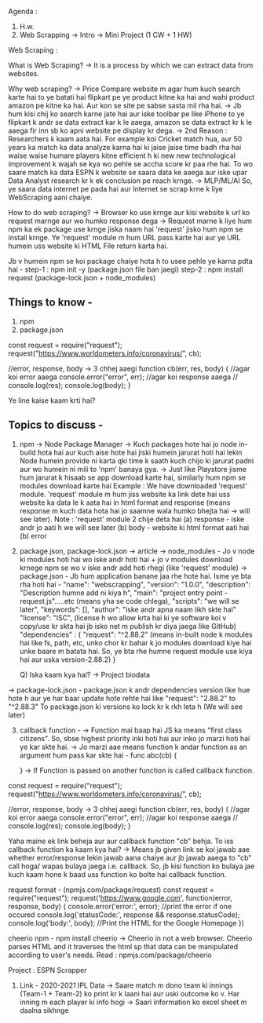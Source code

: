 Agenda :
1. H.w.
2. Web Scrapping 
   -> Intro 
   -> Mini Project (1 CW + 1 HW)


Web Scraping :

What is Web Scraping?
-> It is a process by which we can extract data from websites.

Why web scraping?
-> Price Compare website m agar hum kuch search karte hai to ye batati hai flipkart pe ye product kitne ka hai and wahi product amazon pe kitne ka hai. Aur kon se site pe sabse sasta mil rha hai. 
-> Jb hum kisi chij ko search karne jate hai aur iske toolbar pe like iPhone to ye flipkart k andr se data extract kar k le aaega, amazon se data extract kr k le aaega fir inn sb ko apni website pe display kr dega.
-> 2nd Reason : Researchers k kaam aata hai. For example koi Cricket match hua, aur 50 years ka match ka data analyze karna hai ki jaise jaise time badh rha hai waise waise humare players kitne efficient h ki new new technological improvement k wajah se kya wo pehle se accha score kr paa rhe hai. To wo saare match ka data ESPN k website se saara data ke aaega aur iske upar Data Analyst research kr k ek conclusion pe reach krnge.
-> MLP/ML/AI
So, ye saara data internet pe pada hai aur Internet se scrap krne k liye WebScraping aani chaiye.

How to do web scraping?
-> Browser ko use krnge aur kisi website k url ko request marnge aur wo humko response dega
-> Request marne k liye hum npm ka ek package use krnge jiska naam hai 'request' jisko hum npm se install krnge. Ye 'request' module m hum URL pass karte hai aur ye URL humein uss website ki HTML File return karta hai.

Jb v humein npm se koi package chaiye hota h to usee pehle ye karna pdta hai -
step-1 : npm init -y (package.json file ban jaegi)
step-2 : npm install request (package-lock.json + node_modules)

Things to know -
----------------
1. npm
2. package.json


const request = require("request");
request("https://www.worldometers.info/coronavirus/", cb);

//error, response, body -> 3 chhej aaegi
function cb(err, res, body) {
    //agar koi error aaega
    console.error("error", err);
    //agar koi response aaega
    // console.log(res);
    console.log(body);
}

Ye line kaise kaam krti hai?


Topics to discuss -
-------------------
1) npm -> Node Package Manager
   -> Kuch packages hote hai jo node in-build hota hai aur kuch aise hote hai jiski humein jarurat hoti hai lekin Node humein provide ni karta qki time k saath kuch chijo ki jarurat padni aur wo humein ni mili to 'npm' banaya gya.
   -> Just like Playstore jisme hum jarurat k hisaab se app download karte hai, similarly hum npm se modules download karte hai
   Example : We have downloaded 'request' module. 'request' module m hum jiss website ka link dete hai uss website ka data le k aata hai in html format and response (means response m kuch data hota hai jo saamne wala humko bhejta hai -> will see later).
   Note : 'request' module 2 chije deta hai 
   (a) response - iske andr jo aati h we will see later
   (b) body - website ki html format aati hai
   (b) error
2) package.json, package-lock.json -> article
   -> node_modules - Jo v node ki modules hoti hai wo iske andr hoti hai + jo v modules download krnege npm se wo v iske andr add hoti rhegi (like 'request' module)
   -> package.json - Jb hum application banane jaa rhe hote hai. Isme ye bta rha hoti hai -
   "name": "webscrapping",
   "version": "1.0.0",
   "description": "Description humne add ni kiya h",
   "main": "project entry point - request.js".....etc (means yha se code chlega),
   "scripts": "we will se later",
   "keywords": [],
   "author": "iske andr apna naam likh skte hai"
   "license": "ISC", (license h wo allow krta hai ki ye software koi v copy/use kr skta hai jb isko net m publish kr diya jaega like GitHub)
   "dependencies" :  {
         "request": "^2.88.2"
         (means in-built node k modules hai like fs, path, etc, unko chor kr bahar k jo modules download kiye hai unke baare m batata hai. So, ye bta rhe humne request module use kiya hai aur uska version-2.88.2)
   }
   
   Q) Iska kaam kya hai?
   -> Project biodata

-> package-lock.json - package.json k andr dependencies version like hue hote h aur ye har baar update hote rehte hai like "request": "2.88.2" to "^2.88.3"
To package.json ki versions ko lock kr k rkh leta h
(We will see later)

3) callback function -
-> Function mai baap hai JS ka means "first class citizens". So, sbse highest priority inki hoti hai aur inko jo marzi hoti hai ye kar skte hai.
-> Jo marzi aae means function k andar function as an argument hum pass kar skte hai -
   func abc(cb) {

   }
-> If Function is passed on another function is called callback function.

const request = require("request");
request("https://www.worldometers.info/coronavirus/", cb);

//error, response, body -> 3 chhej aaegi
function cb(err, res, body) {
    //agar koi error aaega
    console.error("error", err);
    //agar koi response aaega
    // console.log(res);
    console.log(body);
}

Yaha maine ek link beheja aur aur callback function "cb" behja. To iss callback function ka kaam kya hai?
-> Means jb given link se koi jawab aae whether error/response lekin jawab aana chaiye aur jb jawab aaega to "cb" call hoga/ wapas bulaya jaega i.e. callback. So, jb kisi function ko bulaya jae kuch kaam hone k baad uss function ko bolte hai callback function.

request format - (npmjs.com/package/request)
const request = require("request");
request('https://www.google.com', function(error, response, body) {
   console.error('error:', error); //print the error if one occured
   console.log('statusCode:', response && response.statusCode);
   console.log('body:', body); //Print the HTML for the Google Homepage
})

cheerio npm - npm install cheerio
-> Cheerio in not a web browser. Cheerio parses HTML and it traverses the html sp that data can be manipulated according to user's needs.
Read : npmjs.com/package/cheerio

Project : ESPN Scrapper
1) Link - 2020-2021 IPL Data
   -> Saare match m dono team ki innings (Team-1 + Team-2) ko print kr k laani hai aur uski outcome ko v. Har inning m each player ki info hogi
   -> Saari information ko excel sheet m daalna sikhnge

